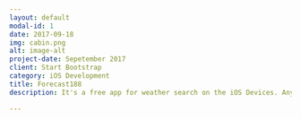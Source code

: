 ```yaml
---
layout: default
modal-id: 1
date: 2017-09-18
img: cabin.png
alt: image-alt
project-date: Sepetember 2017
client: Start Bootstrap
category: iOS Development
title: Forecast188
description: It's a free app for weather search on the iOS Devices. Any Question send email me or contact on the website.<Br/>Features:<Br/><ul></ul><li>Search Weather </li><li>5 Days Forecast</li></ul><Br/>Support Email <a  href="mailto:Tangmin1884@gmail.com">Tangmin1984@gmail.com</a>

---
```

